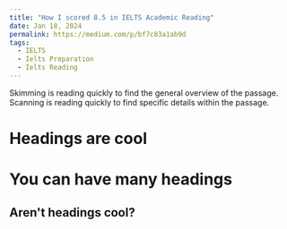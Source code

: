 ```yaml
---
title: "How I scored 8.5 in IELTS Academic Reading"
date: Jan 18, 2024
permalink: https://medium.com/p/bf7c83a1ab9d
tags:
  - IELTS
  - Ielts Preparation
  - Ielts Reading
---
```


Skimming is reading quickly to find the general overview of the passage. Scanning is reading quickly to find specific details within the passage.

# Headings are cool

# You can have many headings

## Aren't headings cool?
